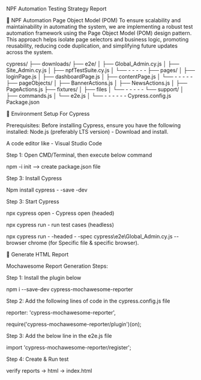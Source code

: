 NPF Automation Testing Strategy Report


🔧  NPF Automation Page Object Model (POM)
To ensure scalability and maintainability in automating the system, we are implementing a robust test automation framework using the Page Object Model (POM) design pattern. This approach helps isolate page selectors and business logic, promoting reusability, reducing code duplication, and simplifying future updates across the system.

cypress/
├── downloads/
├── e2e/
│     ├── Global_Admin.cy.js
│     ├── Site_Admin.cy.js
│     ├──  npfTestSuite.cy.js 
│     └── - - - - - 
├── pages/
│     ├── loginPage.js
│     ├── dashboardPage.js
│     ├── contentPage.js
│     └── - - - - - 
├── pageObjects/
│     ├── BannerActions.js
│     ├── NewsActions.js
│     ├── PageActions.js 
├── fixtures/
│     ├── files
│     └──  - - - - - 
└── support/
│     ├── commands.js
│     └── e2e.js
│     └── - - - - - -
Cypress.config.js
Package.json




 🎯  Environment Setup For Cypress

Prerequisites: Before installing Cypress, ensure you have the following installed:
Node.js (preferably LTS version) - Download and install.


A code editor like - Visual Studio Code

Step 1: Open CMD/Terminal, then execute below command

 npm -i  init           —> create package.json file
 
Step 3: Install Cypress

Npm install cypress - -save -dev

Step 3: Start Cypress

npx cypress open - Cypress open (headed)

npx cypress run - run test cases (headless)

npx cypress run - -headed - -spec cypress\e2e\Global_Admin.cy.js --browser chrome  (for Specific file & specific browser).



 📝 Generate HTML Report
 
 
Mochawesome Report Generation Steps:

Step 1: Install the plugin below

npm i --save-dev cypress-mochawesome-reporter

Step 2: Add the following lines of code in the cypress.config.js file

reporter: 'cypress-mochawesome-reporter',

require('cypress-mochawesome-reporter/plugin')(on);

Step 3: Add the below line in the e2e.js file

import 'cypress-mochawesome-reporter/register';

Step 4: Create & Run test

 verify reports → html → index.html
 

